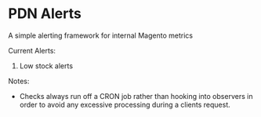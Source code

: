PDN Alerts
================

A simple alerting framework for internal Magento metrics

Current Alerts:

1. Low stock alerts


Notes:

- Checks always run off a CRON job rather than hooking into observers in order to avoid any excessive processing during a clients request.

